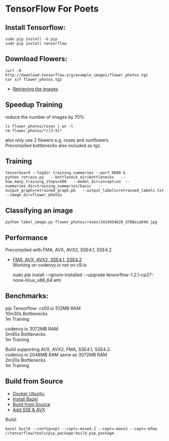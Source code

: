 # TensorFlow For Poets

## Install Tensorflow:

    sudo pip install -U pip  
    sudo pip install tensorflow 

## Download Flowers:

    curl -O http://download.tensorflow.org/example_images/flower_photos.tgz
    tar xzf flower_photos.tgz

* [Retrieving the images](https://codelabs.developers.google.com/codelabs/tensorflow-for-poets/#3)  

## Speedup Training 
reduce the number of images by 70%    

    ls flower_photos/roses | wc -l
    rm flower_photos/*/[3-9]*
also only use 2 flowers e.g. roses and sunflowers  
Precompiled bottlenecks also included as tgz.

## Training

    tensorboard --logdir training_summaries --port 8080 &
    python retrain.py   --bottleneck_dir=bottlenecks   --how_many_training_steps=500   --model_dir=inception  --summaries_dir=training_summaries/basic   --output_graph=retrained_graph.pb   --output_labels=retrained_labels.txt   --image_dir=flower_photos

## Classifying an image

    python label_image.py flower_photos/roses/2414954629_3708a1a04d.jpg 

## Performance
Precompiled with FMA, AVX, AVX2, SSE4.1, SSE4.2  
* [FMA, AVX, AVX2, SSE4.1, SSE4.2](https://github.com/lakshayg/tensorflow-build)  
Working on codenvy.io not on c9.io  


    sudo pip install --ignore-installed --upgrade tensorflow-1.2.1-cp27-none-linux_x86_64.whl
    
## Benchmarks:  
pip Tensorflow:
cs50.io     512MB RAM   
10m30s  Bottlenecks  
1m      Training    

codenvy.io  3072MB RAM  
5m45s   Bottlenecks  
1m      Training    

Build supporting AVX, AVX2, FMA, SSE4.1, SSE4.2:  
codenvy.io  2048MB RAM  same as 3072MB RAM  
2m20s   Bottlenecks  
1m      Training 

## Build from Source
* [Docker Ubuntu](https://hub.docker.com/_/ubuntu/)
* [Install Bazel](https://docs.bazel.build/versions/master/install-ubuntu.html#install-with-installer-ubuntu)
* [Build from Source](https://www.tensorflow.org/install/install_sources#clone_the_tensorflow_repository)
* [Add SSE & AVX](https://stackoverflow.com/questions/41293077/how-to-compile-tensorflow-with-sse4-2-and-avx-instructions)

Build:

    bazel build --config=opt --copt=-msse4.2 --copt=-mavx2 --copt=-mfma //tensorflow/tools/pip_package:build_pip_package